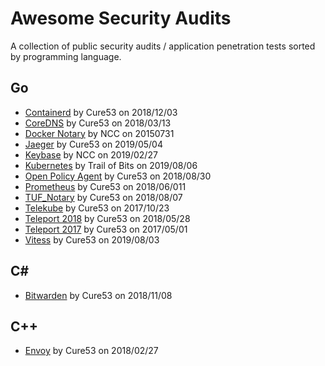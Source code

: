 # Awesome Security Audits

A collection of public security audits / application penetration tests sorted by programming language.

## Go

- [Containerd](/audits/go/Containerd_Cure53_20181203.pdf) by Cure53 on 2018/12/03
- [CoreDNS](/audits/go/CoreDNS_Cure53_20180313.pdf) by Cure53 on 2018/03/13
- [Docker Notary](/audits/go/Docker_Notary_NCC_20150731.pdf) by NCC on 20150731
- [Jaeger](/audits/go/Jaeger_Cure53_20190504.pdf) by Cure53 on 2019/05/04
- [Keybase](/audits/go/Keybase_NCC_20190227.pdf) by NCC on 2019/02/27
- [Kubernetes](/audits/go/Kubernetes_Trail-of-Bits_20190806.pdf) by Trail of Bits on 2019/08/06
- [Open Policy Agent](/audits/go/Open-Policy-Agent_Cure53_20180830.pdf) by Cure53 on 2018/08/30
- [Prometheus](/audits/go/Prometheus_Cure53_201806011.pdf) by Cure53 on 2018/06/011
- [TUF_Notary](/audits/go/TUF_Notary_Cure53_20180807.pdf) by Cure53 on 2018/08/07
- [Telekube](/audits/go/Telekub_Cure53_20171023.pdf) by Cure53 on 2017/10/23
- [Teleport 2018](/audits/go/Teleport_Cure53_20180528.pdf) by Cure53 on 2018/05/28
- [Teleport 2017](/audits/go/Teleport_Cure53_20170501.pdf) by Cure53 on 2017/05/01
- [Vitess](/audits/go/Vitess_Cure53_20190803.pdf) by Cure53 on 2019/08/03

## C&#35;

- [Bitwarden](/audits/Csharp/Bitwarden_Cure53_20181108.pdf) by Cure53 on 2018/11/08

## C++

- [Envoy](/audits/Cplusplus/Envoy_Cure53_20180227.pdf) by Cure53 on 2018/02/27
